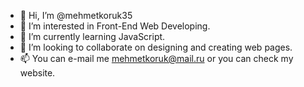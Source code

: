 - 👋 Hi, I’m @mehmetkoruk35
- 👀 I’m interested in Front-End Web Developing.
- 🌱 I’m currently learning JavaScript.
- 💞️ I’m looking to collaborate on designing and creating web pages.
- 📫 You can e-mail me mehmetkoruk@mail.ru or you can check my website.

<!---
mehmetkoruk35/mehmetkoruk35 is a ✨ special ✨ repository because its `README.md` (this file) appears on your GitHub profile.
You can click the Preview link to take a look at your changes.
--->
